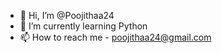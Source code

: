 - 👋 Hi, I’m @Poojithaa24
- 🌱 I’m currently learning Python
- 📫 How to reach me - poojithaa24@gmail.com

<!---
Poojithaa24/Poojithaa24 is a ✨ special ✨ repository because its `README.md` (this file) appears on your GitHub profile.
You can click the Preview link to take a look at your changes.
--->
